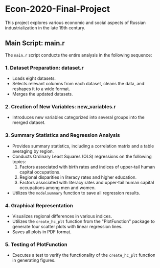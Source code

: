 # Econ-2020-Final-Project

This project explores various economic and social aspects of Russian industrialization in the late 19th century.

## Main Script: main.r

The `main.r` script conducts the entire analysis in the following sequence:

### 1. Dataset Preparation: dataset.r

- Loads eight datasets.
- Selects relevant columns from each dataset, cleans the data, and reshapes it to a wide format.
- Merges the updated datasets.

### 2. Creation of New Variables: new_variables.r

- Introduces new variables categorized into several groups into the merged dataset.

### 3. Summary Statistics and Regression Analysis

- Provides summary statistics, including a correlation matrix and a table averaging by region.
- Conducts Ordinary Least Squares (OLS) regressions on the following topics:
    1. Factors associated with birth rates and indices of upper-tail human capital occupations.
    2. Regional disparities in literacy rates and higher education.
    3. Factors associated with literacy rates and upper-tail human capital occupations among men and women.
- Utilizes the `modelsummary` function to save all regression results.

### 4. Graphical Representation

- Visualizes regional differences in various indices.
- Utilizes the `create_hc_plt` function from the "PlotFunction" package to generate four scatter plots with linear regression lines.
- Saves all plots in PDF format.

### 5. Testing of PlotFunction

- Executes a test to verify the functionality of the `create_hc_plt` function in generating figures.
